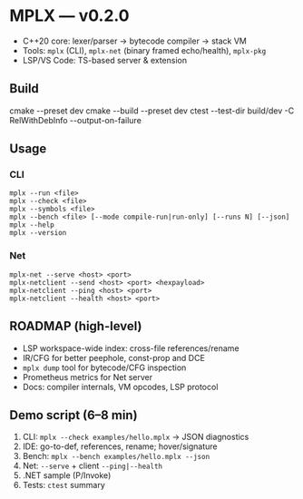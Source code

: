 ﻿# MPLX — v0.2.0

- C++20 core: lexer/parser → bytecode compiler → stack VM
- Tools: `mplx` (CLI), `mplx-net` (binary framed echo/health), `mplx-pkg`
- LSP/VS Code: TS-based server & extension

## Build
cmake --preset dev
cmake --build --preset dev
ctest --test-dir build/dev -C RelWithDebInfo --output-on-failure

## Usage

### CLI
```
mplx --run <file>
mplx --check <file>
mplx --symbols <file>
mplx --bench <file> [--mode compile-run|run-only] [--runs N] [--json]
mplx --help
mplx --version
```

### Net
```
mplx-net --serve <host> <port>
mplx-netclient --send <host> <port> <hexpayload>
mplx-netclient --ping <host> <port>
mplx-netclient --health <host> <port>
```

## ROADMAP (high-level)

- LSP workspace-wide index: cross-file references/rename
- IR/CFG for better peephole, const-prop and DCE
- `mplx dump` tool for bytecode/CFG inspection
- Prometheus metrics for Net server
- Docs: compiler internals, VM opcodes, LSP protocol

## Demo script (6–8 min)

1) CLI: `mplx --check examples/hello.mplx` → JSON diagnostics
2) IDE: go-to-def, references, rename; hover/signature
3) Bench: `mplx --bench examples/hello.mplx --json`
4) Net: `--serve` + client `--ping|--health`
5) .NET sample (P/Invoke)
6) Tests: `ctest` summary